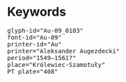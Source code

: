 # Keywords
<pre>
glyph-id="Au-09_0103"
font-id="Au-09"
printer-id="Au"
printer="Aleksander Augezdecki"
period="1549–1561?"
place="Królewiec-Szamotuły"
PT plate="408"
</pre>
